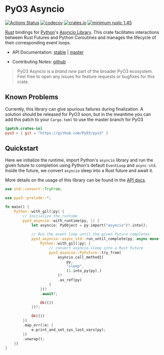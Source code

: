 # PyO3 Asyncio

[![Actions Status](https://github.com/awestlake87/pyo3-asyncio/workflows/CI/badge.svg)](https://github.com/awestlake87/pyo3-asyncio/actions)
[![codecov](https://codecov.io/gh/awestlake87/pyo3-asyncio/branch/master/graph/badge.svg)](https://codecov.io/gh/awestlake87/pyo3-asyncio)
[![crates.io](http://meritbadge.herokuapp.com/pyo3-asyncio)](https://crates.io/crates/pyo3-asyncio)
[![minimum rustc 1.45](https://img.shields.io/badge/rustc-1.45+-blue.svg)](https://rust-lang.github.io/rfcs/2495-min-rust-version.html)

[Rust](http://www.rust-lang.org/) bindings for [Python](https://www.python.org/)'s [Asyncio Library](https://docs.python.org/3/library/asyncio.html). This crate facilitates interactions between Rust Futures and Python Coroutines and manages the lifecycle of their corresponding event loops.

* API Documentation: [stable](https://docs.rs/pyo3-asyncio/) | [master](https://awestlake87.github.io/pyo3-asyncio/master/doc)

* Contributing Notes: [github](https://github.com/awestlake87/pyo3-asyncio/blob/master/Contributing.md)

> PyO3 Asyncio is a _brand new_ part of the broader PyO3 ecosystem. Feel free to open any issues for feature requests or bugfixes for this crate.

## Known Problems

Currently, this library can give spurious failures during finalization. A solution should be released for PyO3 soon, but in the meantime you can add this patch to your `Cargo.toml` to use the master branch for PyO3

```toml
[patch.crates-io]
pyo3 = { git = "https://github.com/PyO3/pyo3" }
```

## Quickstart

Here we initialize the runtime, import Python's `asyncio` library and run the given future to completion using Python's default `EventLoop` and `async-std`. Inside the future, we convert `asyncio` sleep into a Rust future and await it.

More details on the usage of this library can be found in the [API docs](https://awestlake87.github.io/pyo3-asyncio/master/doc).

```rust no_run
use std::convert::TryFrom;

use pyo3::prelude::*;

fn main() {
    Python::with_gil(|py| {
        // Initialize the runtime
        pyo3_asyncio::with_runtime(py, || {
            let asyncio: PyObject = py.import("asyncio")?.into();
            
            // Run the event loop until the given future completes
            pyo3_asyncio::async_std::run_until_complete(py, async move {
                Python::with_gil(|py| {
                    // convert asyncio.sleep into a Rust Future
                    pyo3_asyncio::PyFuture::try_from(
                        asyncio.call_method1(
                            py, 
                            "sleep", 
                            (1.into_py(py),)
                        )?
                        .as_ref(py)
                    )
                })?
                .await?;

                Ok(())
            })?;

            Ok(())
        })
        .map_err(|e| {
            e.print_and_set_sys_last_vars(py);  
        })
        .unwrap();
    })
}
```